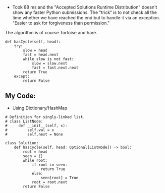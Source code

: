 - Took 88 ms and the "Accepted Solutions Runtime Distribution" doesn't show any faster Python submissions. 
The "trick" is to not check all the time whether we have reached the end but to handle it via an exception. 
"Easier to ask for forgiveness than permission."

The algorithm is of course Tortoise and hare.
```
def hasCycle(self, head):
    try:
        slow = head
        fast = head.next
        while slow is not fast:
            slow = slow.next
            fast = fast.next.next
        return True
    except:
        return False
```

## My Code:
- Using Dictionary/HashMap
```
# Definition for singly-linked list.
# class ListNode:
#     def __init__(self, x):
#         self.val = x
#         self.next = None

class Solution:
    def hasCycle(self, head: Optional[ListNode]) -> bool:
        root = head
        seen = {}
        while root:
            if root in seen:
                return True
            else:
                seen[root] = True
            root = root.next
        return False
```
